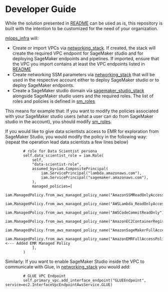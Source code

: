 # Developer Guide
While the solution presented in [README](README.md) can be used as is, this repository is built with the intention to be customized for the need of your organization.

[mlops_infra](mlops_infra/) will:
- Create or import VPCs via [networking_stack](mlops_infra/networking_stack.py). If created, the stack will create the required VPC endpoint for SageMaker studio and for deploying SageMaker endpoints and pipelines. If imported, ensure that the VPC you import contains at least the VPC endpoints listed in [README](README.md)
- Create networking SSM parameters via [networking_stack](mlops_infra/networking_stack.py) that will be used in the respective account either to deploy SageMaker studio or to deploy SageMaker endpoints.
- Create a SageMaker studio domain via [sagemaker_studio_stack](mlops_infra/sagemaker_studio_stack.py) alongside SageMaker studio users and the required roles. The list of roles and policies is defined in [sm_roles](mlops_infra/constructs/sm_roles.py)

This means for example that:
If you want to modify the policies associated with your SageMaker studio users (what a user can do from SageMaker studio in the account), you should modify [sm_roles](mlops_infra/constructs/sm_roles.py).

If you would like to give data scientists access to EMR for exploration from SageMaker Studio, you would modify the policy in the following way: (repeat the operation lead data scientists a few lines below)

```
        # role for Data Scientist persona
        self.data_scientist_role = iam.Role(
            self,
            "data-scientist-role",
            assumed_by=iam.CompositePrincipal(
                iam.ServicePrincipal("lambda.amazonaws.com"),
                iam.ServicePrincipal("sagemaker.amazonaws.com"),
            ),
            managed_policies=[
                iam.ManagedPolicy.from_aws_managed_policy_name("AmazonSSMReadOnlyAccess"),
                iam.ManagedPolicy.from_aws_managed_policy_name("AWSLambda_ReadOnlyAccess"),
                iam.ManagedPolicy.from_aws_managed_policy_name("AWSCodeCommitReadOnly"),
                iam.ManagedPolicy.from_aws_managed_policy_name("AmazonEC2ContainerRegistryReadOnly"),
                iam.ManagedPolicy.from_aws_managed_policy_name("AmazonSageMakerFullAccess"),
                iam.ManagedPolicy.from_aws_managed_policy_name("AmazonEMRFullAccessPolicy_v2"),    <--- Added EMR Managed Policy
            ],
        )
```

Similarly:
If you want to enable SageMaker Studio inside the VPC to communicate with Glue, in [networking_stack](mlops_infra/networking_stack.py) you would add:

```
        # GLUE VPC Endpoint
        self.primary_vpc.add_interface_endpoint("GLUEEndpoint", service=ec2.InterfaceVpcEndpointAwsService.GLUE)
```